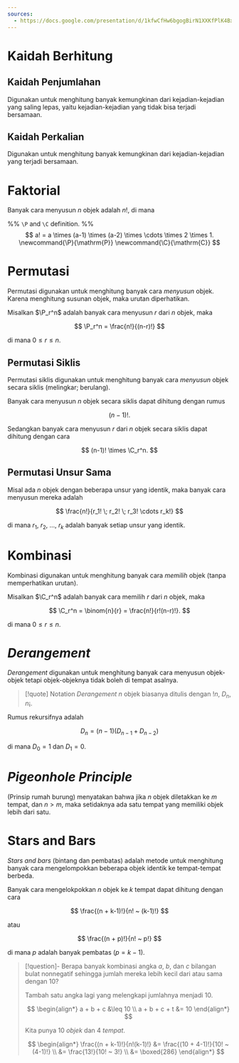 ```yaml
---
sources:
  - https://docs.google.com/presentation/d/1kfwCfHw6bgogBirN1XXKfPlK4BxWhapQ/edit
---
```


# Kaidah Berhitung

## Kaidah Penjumlahan

Digunakan untuk menghitung banyak kemungkinan dari kejadian-kejadian yang saling lepas, yaitu kejadian-kejadian yang tidak bisa terjadi bersamaan.

## Kaidah Perkalian

Digunakan untuk menghitung banyak kemungkinan dari kejadian-kejadian yang terjadi bersamaan.

# Faktorial

Banyak cara menyusun $n$ objek adalah $n!$, di mana

%% `\P` and `\C` definition. %%
$$
	a! = a \times (a-1) \times (a-2) \times \cdots \times 2 \times 1.
	\newcommand{\P}{\mathrm{P}}
	\newcommand{\C}{\mathrm{C}}
$$

# Permutasi

Permutasi digunakan untuk menghitung banyak cara *menyusun* objek. Karena menghitung susunan objek, maka urutan diperhatikan.

Misalkan $\P_r^n$ adalah banyak cara menyusun $r$ dari $n$ objek, maka

$$ \P_r^n = \frac{n!}{(n-r)!} $$

di mana $0 \leq r \leq n$.

## Permutasi Siklis

Permutasi siklis digunakan untuk menghitung banyak cara *menyusun* objek secara siklis (melingkar; berulang).

Banyak cara menyusun $n$ objek secara siklis dapat dihitung dengan rumus

$$ (n-1)!. $$

Sedangkan banyak cara menyusun $r$ dari $n$ objek secara siklis dapat dihitung dengan cara

$$ (n-1)! \times \C_r^n. $$

## Permutasi Unsur Sama

Misal ada $n$ objek dengan beberapa unsur yang identik, maka banyak cara menyusun mereka adalah

$$ \frac{n!}{r_1! \; r_2! \; r_3! \cdots r_k!} $$

di mana $r_1$, $r_2$, ..., $r_k$ adalah banyak setiap unsur yang identik.

# Kombinasi

Kombinasi digunakan untuk menghitung banyak cara *memilih* objek (tanpa memperhatikan urutan).

Misalkan $\C_r^n$ adalah banyak cara memilih $r$ dari $n$ objek, maka

$$ \C_r^n = \binom{n}{r} = \frac{n!}{r!(n-r)!}. $$

di mana $0 \leq r \leq n$.

# *Derangement*

*Derangement* digunakan untuk menghitung banyak cara menyusun objek-objek tetapi objek-objeknya tidak boleh di tempat asalnya.

> [!quote] Notation
> *Derangement* $n$ objek biasanya ditulis dengan $!n$, $D_n$, $n¡$.

Rumus rekursifnya adalah

$$ D_n = (n-1) (D_{n-1} + D_{n-2}) $$

di mana $D_0 = 1$ dan $D_1 = 0$.

# *Pigeonhole Principle*

(Prinsip rumah burung) menyatakan bahwa jika $n$ objek diletakkan ke $m$ tempat, dan $n > m$, maka setidaknya ada satu tempat yang memiliki objek lebih dari satu.

# Stars and Bars

*Stars and bars* (bintang dan pembatas) adalah metode untuk menghitung banyak cara mengelompokkan beberapa objek identik ke tempat-tempat berbeda.

Banyak cara mengelokpokkan $n$ objek ke $k$ tempat dapat dihitung dengan cara

$$ \frac{(n + k-1)!}{n! ~ (k-1)!} $$

atau

$$ \frac{(n + p)!}{n! ~ p!} $$

di mana $p$ adalah banyak pembatas ($p = k-1$).

> [!question]- Berapa banyak kombinasi angka $a$, $b$, dan $c$ bilangan bulat nonnegatif sehingga jumlah mereka lebih kecil dari atau sama dengan 10?
> 
> Tambah satu angka lagi yang melengkapi jumlahnya menjadi 10.
> 
> $$ \begin{align*}
> 	a + b + c &\leq 10 \\
> 	a + b + c + t &= 10
> \end{align*} $$
>
> Kita punya 10 *objek* dan 4 *tempat*.
>
> $$ \begin{align*}
> 	\frac{(n + k-1)!}{n!(k-1)!}
> 	&= \frac{(10 + 4-1)!}{10! ~ (4-1)!} \\
> 	&= \frac{13!}{10! ~ 3!} \\
> 	&= \boxed{286}
> \end{align*} $$